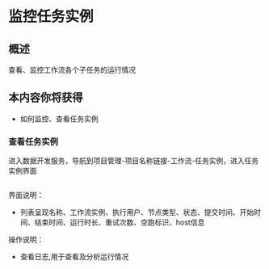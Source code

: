 # 监控任务实例

## 概述

查看、监控工作流各个子任务的运行情况

## 本内容你将获得

- 如何监控、查看任务实例

### 查看任务实例

进入数据开发服务，导航到项目管理-项目名称链接-工作流-任务实例，进入任务实例界面

<img :src="$withBase('/operation/data_dev_07.png')">

界面说明：

- 列表呈现名称、工作流实例、执行用户、节点类型、状态、提交时间、开始时间、结束时间、运行时长、重试次数、空跑标识、host信息

操作说明：

- 查看日志,用于查看及分析运行情况















